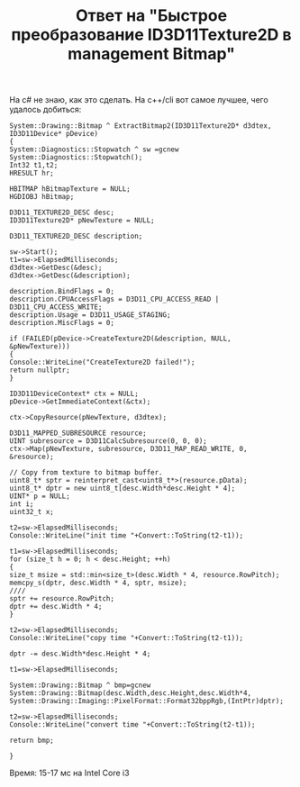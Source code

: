 ﻿---
title: "Ответ на \"Быстрое преобразование ID3D11Texture2D в management Bitmap\""
se.owner.user_id: 240512
se.owner.display_name: "MSDN.WhiteKnight"
se.owner.link: "https://ru.stackoverflow.com/users/240512/msdn-whiteknight"
se.answer_id: 719696
se.question_id: 718965
se.post_type: answer
se.score: 2
se.is_accepted: True
---
<p>На c# не знаю, как это сделать. На с++/cli вот самое лучшее, чего удалось добиться:</p>

<pre><code>System::Drawing::Bitmap ^ ExtractBitmap2(ID3D11Texture2D* d3dtex, ID3D11Device* pDevice) 
{
System::Diagnostics::Stopwatch ^ sw =gcnew System::Diagnostics::Stopwatch();
Int32 t1,t2;
HRESULT hr;

HBITMAP hBitmapTexture = NULL;
HGDIOBJ hBitmap;

D3D11_TEXTURE2D_DESC desc;
ID3D11Texture2D* pNewTexture = NULL;

D3D11_TEXTURE2D_DESC description;

sw-&gt;Start();
t1=sw-&gt;ElapsedMilliseconds;
d3dtex-&gt;GetDesc(&amp;desc);
d3dtex-&gt;GetDesc(&amp;description);

description.BindFlags = 0;
description.CPUAccessFlags = D3D11_CPU_ACCESS_READ | D3D11_CPU_ACCESS_WRITE;
description.Usage = D3D11_USAGE_STAGING;
description.MiscFlags = 0;  

if (FAILED(pDevice-&gt;CreateTexture2D(&amp;description, NULL, &amp;pNewTexture)))
{
Console::WriteLine("CreateTexture2D failed!");
return nullptr;
}

ID3D11DeviceContext* ctx = NULL;
pDevice-&gt;GetImmediateContext(&amp;ctx);

ctx-&gt;CopyResource(pNewTexture, d3dtex);

D3D11_MAPPED_SUBRESOURCE resource;
UINT subresource = D3D11CalcSubresource(0, 0, 0);
ctx-&gt;Map(pNewTexture, subresource, D3D11_MAP_READ_WRITE, 0, &amp;resource);

// Copy from texture to bitmap buffer.
uint8_t* sptr = reinterpret_cast&lt;uint8_t*&gt;(resource.pData);
uint8_t* dptr = new uint8_t[desc.Width*desc.Height * 4];
UINT* p = NULL;
int i;
uint32_t x;

t2=sw-&gt;ElapsedMilliseconds;
Console::WriteLine("init time "+Convert::ToString(t2-t1));

t1=sw-&gt;ElapsedMilliseconds;
for (size_t h = 0; h &lt; desc.Height; ++h)
{
size_t msize = std::min&lt;size_t&gt;(desc.Width * 4, resource.RowPitch);
memcpy_s(dptr, desc.Width * 4, sptr, msize);    
////
sptr += resource.RowPitch;
dptr += desc.Width * 4;
}

t2=sw-&gt;ElapsedMilliseconds;
Console::WriteLine("copy time "+Convert::ToString(t2-t1));

dptr -= desc.Width*desc.Height * 4;

t1=sw-&gt;ElapsedMilliseconds;

System::Drawing::Bitmap ^ bmp=gcnew System::Drawing::Bitmap(desc.Width,desc.Height,desc.Width*4,
System::Drawing::Imaging::PixelFormat::Format32bppRgb,(IntPtr)dptr);

t2=sw-&gt;ElapsedMilliseconds;
Console::WriteLine("convert time "+Convert::ToString(t2-t1));

return bmp;

}
</code></pre>

<p>Время: 15-17 мс на Intel Core i3</p>
